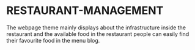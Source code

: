 # RESTAURANT-MANAGEMENT
The webpage theme  mainly displays about the infrastructure inside the restaurant and the available food in the restaurant people can easily find their favourite food  in the menu  blog.
